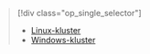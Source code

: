 > [!div class="op_single_selector"]
> * [Linux-kluster](../articles/hdinsight/hdinsight-hadoop-run-samples-linux.md)
> * [Windows-kluster](../articles/hdinsight/hdinsight-run-samples.md)
> 
> 

